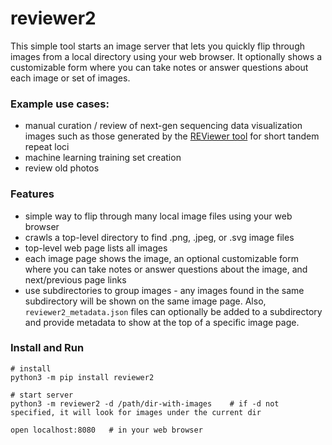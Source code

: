 # reviewer2

This simple tool starts an image server that lets you quickly flip through images from a local directory using your web browser.
It optionally shows a customizable form where you can take notes or answer questions about each image or set of images. 

### Example use cases:
- manual curation / review of next-gen sequencing data visualization images such as those generated by the [REViewer tool](https://www.illumina.com/science/genomics-research/reviewer-visualizing-alignments-short-reads-long-repeat.html) for short tandem repeat loci
- machine learning training set creation
- review old photos

### Features

- simple way to flip through many local image files using your web browser
- crawls a top-level directory to find .png, .jpeg, or .svg image files
- top-level web page lists all images
- each image page shows the image, an optional customizable form where you can take notes or answer questions about the image, and next/previous page links
- use subdirectories to group images - any images found in the same subdirectory will be shown on the same image page. Also, `reviewer2_metadata.json` files can optionally be added to a subdirectory and provide metadata to show at the top of a specific image page.

### Install and Run

```
# install
python3 -m pip install reviewer2  

# start server
python3 -m reviewer2 -d /path/dir-with-images    # if -d not specified, it will look for images under the current dir

open localhost:8080   # in your web browser
```

